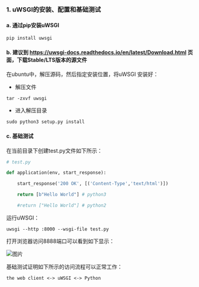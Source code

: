 ### 1. uWSGI的安装、配置和基础测试

#### a. 通过pip安装uWSGI

`pip install uwsgi`



#### b. 建议到 https://uwsgi-docs.readthedocs.io/en/latest/Download.html 页面，下载Stable/LTS版本的源文件

在ubuntu中，解压源码，然后指定安装位置，将uWSGI 安装好：

- 解压文件

`tar -zxvf uwsgi`

- 进入解压目录

`sudo python3 setup.py install`



#### c. 基础测试

在当前目录下创建test.py文件如下所示：
```python
# test.py

def application(env, start_response):

    start_response('200 OK', [('Content-Type','text/html')])

    return [b"Hello World"] # python3

    #return ["Hello World"] # python2

```
运行uWSGI：

`uwsgi --http :8000 --wsgi-file test.py`

打开浏览器访问8888端口可以看到如下显示：

![图片](hello_world.jpg)

基础测试证明如下所示的访问流程可以正常工作：

`the web client <-> uWSGI <-> Python`
